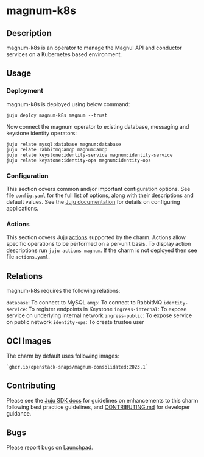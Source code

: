 # magnum-k8s

## Description

magnum-k8s is an operator to manage the Magnul API and conductor services on a Kubernetes based environment.

## Usage

### Deployment

magnum-k8s is deployed using below command:

    juju deploy magnum-k8s magnum --trust

Now connect the magnum operator to existing database,
messaging and keystone identity operators:

    juju relate mysql:database magnum:database
    juju relate rabbitmq:amqp magnum:amqp
    juju relate keystone:identity-service magnum:identity-service
    juju relate keystone:identity-ops magnum:identity-ops

### Configuration

This section covers common and/or important configuration options. See file
`config.yaml` for the full list of options, along with their descriptions and
default values. See the [Juju documentation][juju-docs-config-apps] for details
on configuring applications.

### Actions

This section covers Juju [actions][juju-docs-actions] supported by the charm.
Actions allow specific operations to be performed on a per-unit basis. To
display action descriptions run `juju actions magnum`. If the charm is not
deployed then see file `actions.yaml`.

## Relations

magnum-k8s requires the following relations:

`database`: To connect to MySQL
`amqp`: To connect to RabbitMQ
`identity-service`: To register endpoints in Keystone
`ingress-internal`: To expose service on underlying internal network
`ingress-public`: To expose service on public network
`identity-ops`: To create trustee user

## OCI Images

The charm by default uses following images:

    `ghcr.io/openstack-snaps/magnum-consolidated:2023.1`

## Contributing

Please see the [Juju SDK docs](https://juju.is/docs/sdk) for guidelines
on enhancements to this charm following best practice guidelines, and
[CONTRIBUTING.md](contributors-guide) for developer guidance.

## Bugs

Please report bugs on [Launchpad][lp-bugs-charm-magnum-k8s].

<!-- LINKS -->

[contributors-guide]: https://opendev.org/openstack/charm-magnum-k8s/src/branch/main/CONTRIBUTING.md
[juju-docs-actions]: https://jaas.ai/docs/actions
[juju-docs-config-apps]: https://juju.is/docs/configuring-applications
[lp-bugs-charm-magnum-k8s]: https://bugs.launchpad.net/charm-magnum-k8s/+filebug
